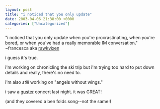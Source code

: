 ```yaml
---
layout: post
title: "i noticed that you only update"
date: 2003-04-06 21:38:00 +0000
categories: ["Uncategorized"]
---
```


"i noticed that you only update when you're procrastinating, when you're bored, or when you've had a really memorable IM conversation."
~francesca aka [rawkvixen](http://rawkvixen.livejournal.com/)

i guess it's true.

i'm working on chronicling the ski trip but i'm trying too hard to put down details and really, there's no need to.

i'm also *still* working on "angels without wings." 

i saw a [guster](http://www.guster.com) concert last night. it was GREAT! 

(and they covered a ben folds song--not the same!)